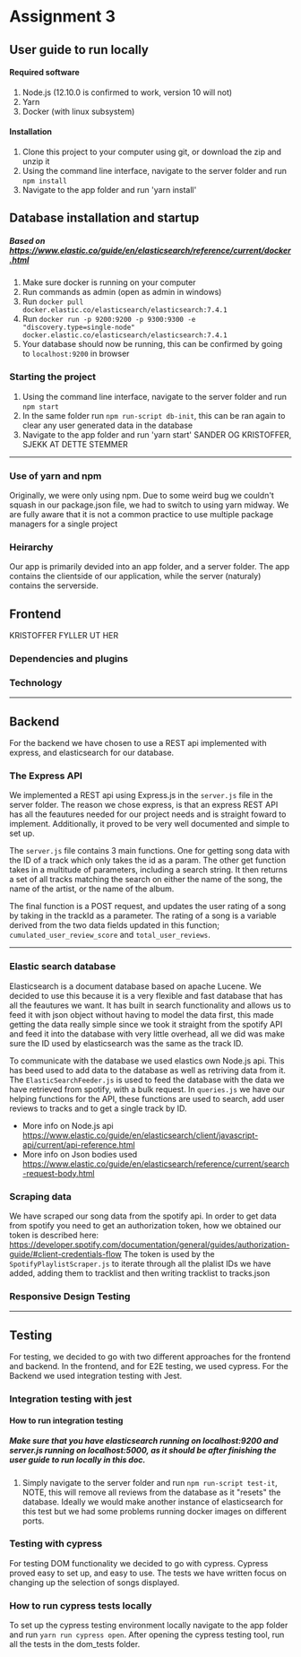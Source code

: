 # Assignment 3

## User guide to run locally

#### Required software
1. Node.js (12.10.0 is confirmed to work, version 10 will not)
2. Yarn
3. Docker (with linux subsystem)


#### Installation
1. Clone this project to your computer using git, or download the zip and unzip it
2. Using the command line interface, navigate to the server folder and run `npm install`
3. Navigate to the app folder and run 'yarn install'

## Database installation and startup
##### Based on https://www.elastic.co/guide/en/elasticsearch/reference/current/docker.html
1. Make sure docker is running on your computer
2. Run commands as admin (open as admin in windows)
3. Run `docker pull docker.elastic.co/elasticsearch/elasticsearch:7.4.1`
4. Run `docker run -p 9200:9200 -p 9300:9300 -e "discovery.type=single-node" docker.elastic.co/elasticsearch/elasticsearch:7.4.1`
5. Your database should now be running, this can be confirmed by going to `localhost:9200` in browser

### Starting the project
1. Using the command line interface, navigate to the server folder and run `npm start`
2. In the same folder run `npm run-script db-init`, this can be ran again to clear any user generated data in the database
3. Navigate to the app folder and run 'yarn start'
SANDER OG KRISTOFFER, SJEKK AT DETTE STEMMER
<hr>


### Use of yarn and npm
Originally, we were only using npm. Due to some weird bug we couldn't squash in our package.json file, we had to switch to using yarn midway. We are fully aware that it is not a common practice to use multiple package managers for a single project


### Heirarchy
Our app is primarily devided into an app folder, and a server folder. The app contains the clientside of our application, while the server (naturaly) contains the serverside.

## Frontend
KRISTOFFER FYLLER UT HER

### Dependencies and plugins


### Technology

<hr>

## Backend
For the backend we have chosen to use a REST api implemented with express, and elasticsearch for our database.

### The Express API
We implemented a REST api using Express.js in the `server.js` file in the server folder. The reason we chose express, is that an express REST API has all the feautures needed for our project needs and is straight foward to implement. Additionally, it proved to be very well documented and simple to set up.

The `server.js` file contains 3 main functions. One for getting song data with the ID of a track which only takes the id as a param. The other get function takes in a multitude of parameters, including a search string. It then returns a set of all tracks matching the search on either the name of the song, the name of the artist, or the name of the album.

The final function is a POST request, and updates the user rating of a song by taking in the trackId as a parameter. The rating of a song is a variable derived from the two data fields updated in this function; `cumulated_user_review_score` and `total_user_reviews`.

<hr>

### Elastic search database
Elasticsearch is a document database based on apache Lucene. We decided to use this because it is a very flexible and fast database that has all the feautures we want. It has built in search functionality and allows us to feed it with json object without having to model the data first, this made getting the data really simple since we took it straight from the spotify API and feed it into the database with very little overhead, all we did was make sure the ID used by elasticsearch was the same as the track ID.

To communicate with the database we used elastics own Node.js api. This has beed used to add data to the database as well as retriving data from it.
The `ElasticSearchFeeder.js` is used to feed the database with the data we have retrieved from spotify, with a bulk request.
In `queries.js` we have our helping functions for the API, these functions are used to search, add user reviews to tracks and to get a single track by ID.

- More info on Node.js api https://www.elastic.co/guide/en/elasticsearch/client/javascript-api/current/api-reference.html
- More info on Json bodies used https://www.elastic.co/guide/en/elasticsearch/reference/current/search-request-body.html

### Scraping data
We have scraped our song data from the spotify api.
In order to get data from spotify you need to get an authorization token, how we obtained our token is described here: https://developer.spotify.com/documentation/general/guides/authorization-guide/#client-credentials-flow
The token is used by the `SpotifyPlaylistScraper.js` to iterate through all the plalist IDs we have added, adding them to tracklist and then writing tracklist to tracks.json

### Responsive Design Testing


<hr>

## Testing
For testing, we decided to go with two different approaches for the frontend and backend. In the frontend, and for E2E testing, we used cypress. For the Backend we used integration testing with Jest.

### Integration testing with jest
#### How to run integration testing
##### Make sure that you have elasticsearch running on localhost:9200 and server.js running on localhost:5000, as it should be after finishing the user guide to run locally in this doc.

1. Simply navigate to the server folder and run `npm run-script test-it`, NOTE, this will remove all reviews from the database as it "resets" the database. Ideally we would make another instance of elasticsearch for this test but we had some problems running docker images on different ports.

### Testing with cypress
For testing DOM functionality we decided to go with cypress. Cypress proved easy to set up, and easy to use. The tests we have written focus on changing up the selection of songs displayed.

### How to run cypress tests locally
To set up the cypress testing environment locally navigate to the app folder and run `yarn run cypress open`. After opening the cypress testing tool, run all the tests in the dom_tests folder.
